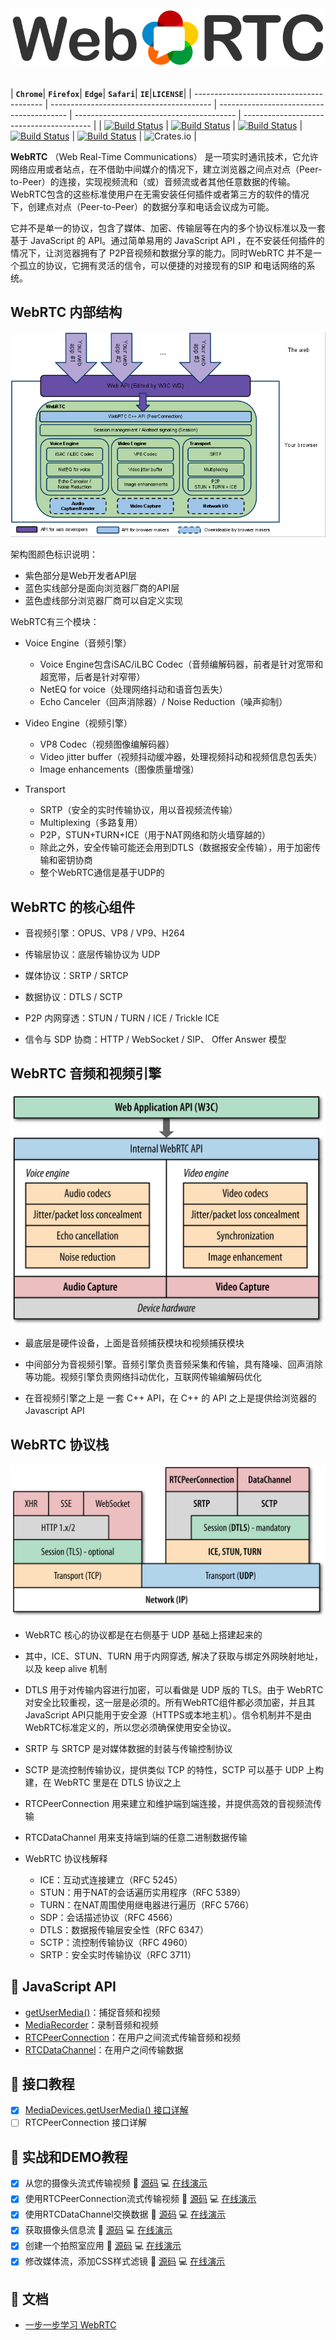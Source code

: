 <div align="center">
  <img src="/docs/images/webrtc-logo740x140.png"><br><br>
</div>

| **`Chrome`**| **`Firefox`**| **`Edge`**| **`Safari`**| **`IE`**|**`LICENSE`**|
| ---------------------------------------- | ---------------------------------------- | ---------------------------------------- | ---------------------------------------- | ---------------------------------------- |
| [![Build Status](https://ci.tensorflow.org/buildStatus/icon?job=tensorflow-master-cpu)](https://ci.tensorflow.org/job/tensorflow-master-cpu) | [![Build Status](https://ci.tensorflow.org/buildStatus/icon?job=tensorflow-master-cpu)](https://ci.tensorflow.org/job/tensorflow-master-cpu) | [![Build Status](https://ci.tensorflow.org/buildStatus/icon?job=tensorflow-master-linux-gpu)](https://ci.tensorflow.org/job/tensorflow-master-linux-gpu) | [![Build Status](https://ci.tensorflow.org/buildStatus/icon?job=tensorflow-master-cpu)](https://ci.tensorflow.org/job/tensorflow-master-cpu) | [![Build Status](https://ci.tensorflow.org/buildStatus/icon?job=tensorflow-master-win-cmake-py)](https://ci.tensorflow.org/job/tensorflow-master-win-cmake-py) | ![Crates.io](https://img.shields.io/crates/l/rustc-serialize.svg) |

**WebRTC** （Web Real-Time Communications） 是一项实时通讯技术，它允许网络应用或者站点，在不借助中间媒介的情况下，建立浏览器之间点对点（Peer-to-Peer）的连接，实现视频流和（或）音频流或者其他任意数据的传输。WebRTC包含的这些标准使用户在无需安装任何插件或者第三方的软件的情况下，创建点对点（Peer-to-Peer）的数据分享和电话会议成为可能。  

它并不是单一的协议，包含了媒体、加密、传输层等在内的多个协议标准以及一套基于 JavaScript 的 API。通过简单易用的 JavaScript API ，在不安装任何插件的情况下，让浏览器拥有了 P2P音视频和数据分享的能力。同时WebRTC 并不是一个孤立的协议，它拥有灵活的信令，可以便捷的对接现有的SIP 和电话网络的系统。   

## WebRTC 内部结构  

![demo-01](/docs/images/WebRTC内部结构.png)   

架构图颜色标识说明：  

* 紫色部分是Web开发者API层  
* 蓝色实线部分是面向浏览器厂商的API层  
* 蓝色虚线部分浏览器厂商可以自定义实现  

WebRTC有三个模块：  
* Voice Engine（音频引擎）  

  * Voice Engine包含iSAC/iLBC Codec（音频编解码器，前者是针对宽带和超宽带，后者是针对窄带）  
  * NetEQ for voice（处理网络抖动和语音包丢失）  
  * Echo Canceler（回声消除器）/ Noise Reduction（噪声抑制）  

* Video Engine（视频引擎）  
  * VP8 Codec（视频图像编解码器）  
  * Video jitter buffer（视频抖动缓冲器，处理视频抖动和视频信息包丢失）  
  * Image enhancements（图像质量增强）  
* Transport   
  * SRTP（安全的实时传输协议，用以音视频流传输）  
  * Multiplexing（多路复用）  
  * P2P，STUN+TURN+ICE（用于NAT网络和防火墙穿越的）  
  * 除此之外，安全传输可能还会用到DTLS（数据报安全传输），用于加密传输和密钥协商   
  * 整个WebRTC通信是基于UDP的  

## WebRTC 的核心组件  

* 音视频引擎：OPUS、VP8 / VP9、H264  

* 传输层协议：底层传输协议为 UDP  

* 媒体协议：SRTP / SRTCP  

* 数据协议：DTLS / SCTP  

* P2P 内网穿透：STUN / TURN / ICE / Trickle ICE  

* 信令与 SDP 协商：HTTP / WebSocket / SIP、 Offer Answer 模型  

## WebRTC 音频和视频引擎  

![demo-01](/docs/images/WebRTC音频和视频引擎.png)  

* 最底层是硬件设备，上面是音频捕获模块和视频捕获模块  

* 中间部分为音视频引擎。音频引擎负责音频采集和传输，具有降噪、回声消除等功能。视频引擎负责网络抖动优化，互联网传输编解码优化  

* 在音视频引擎之上是 一套 C++ API，在 C++ 的 API 之上是提供给浏览器的Javascript API       　　　　
## WebRTC 协议栈  

![WebRTC协议栈](/docs/images/WebRTC协议栈.png)   

* WebRTC 核心的协议都是在右侧基于 UDP 基础上搭建起来的  

* 其中，ICE、STUN、TURN 用于内网穿透, 解决了获取与绑定外网映射地址，以及 keep alive 机制  
* DTLS 用于对传输内容进行加密，可以看做是 UDP 版的 TLS。由于 WebRTC 对安全比较重视，这一层是必须的。所有WebRTC组件都必须加密，并且其JavaScript API只能用于安全源（HTTPS或本地主机）。信令机制并不是由WebRTC标准定义的，所以您必须确保使用安全协议。  

* SRTP 与 SRTCP 是对媒体数据的封装与传输控制协议  

* SCTP 是流控制传输协议，提供类似 TCP 的特性，SCTP 可以基于 UDP 上构建，在 WebRTC 里是在 DTLS 协议之上  

* RTCPeerConnection 用来建立和维护端到端连接，并提供高效的音视频流传输  

* RTCDataChannel 用来支持端到端的任意二进制数据传输  

* WebRTC 协议栈解释  
  * ICE：互动式连接建立（RFC 5245）  
  * STUN：用于NAT的会话遍历实用程序（RFC 5389）  
  * TURN：在NAT周围使用继电器进行遍历（RFC 5766）  
  * SDP：会话描述协议（RFC 4566）  
  * DTLS：数据报传输层安全性（RFC 6347）  
  * SCTP：流控制传输协议（RFC 4960）  
  * SRTP：安全实时传输协议（RFC 3711）  

## :hibiscus:  JavaScript API  

* [getUserMedia()](https://webrtc.github.io/samples/src/content/getusermedia/gum/)：捕捉音频和视频  
* [MediaRecorder](https://webrtc.github.io/samples/src/content/getusermedia/record/)：录制音频和视频  
* [RTCPeerConnection](https://webrtc.github.io/samples/src/content/peerconnection/pc1/)：在用户之间流式传输音频和视频  
* [RTCDataChannel](https://webrtc.github.io/samples/src/content/datachannel/basic/)：在用户之间传输数据  

## :tulip: 接口教程  
- [x] [MediaDevices.getUserMedia() 接口详解](/docs/webrtc_tutorial_01.md)     
- [ ] RTCPeerConnection 接口详解 

## :bouquet: 实战和DEMO教程  

- [x] 从您的摄像头流式传输视频   :memo: [源码](/docs/demo-01/index.html)  :computer: [在线演示](https://webrtc.tinywan.com/demo-01/index.html)  
- [x] 使用RTCPeerConnection流式传输视频  :memo: [源码](/docs/demo-02/index.html)  :computer: [在线演示](https://webrtc.tinywan.com/demo-02/index.html)  
- [x] 使用RTCDataChannel交换数据 :memo: [源码](/docs/demo-03/index.html)  :computer: [在线演示](https://webrtc.tinywan.com/demo-03/index.html)   
- [x] 获取摄像头信息流  :memo: [源码](/docs/tinywan-demo-01/index.html)  :computer: [在线演示](https://webrtc.tinywan.com/tinywan-demo-01/index.html)   
- [x] 创建一个拍照室应用  :memo: [源码](/docs/tinywan-demo-02/index.html)  :computer: [在线演示](https://webrtc.tinywan.com/tinywan-demo-02/index.html)  
- [x] 修改媒体流，添加CSS样式滤镜  :memo: [源码](/docs/tinywan-demo-03/index.html)  :computer: [在线演示](https://webrtc.tinywan.com/tinywan-demo-03/index.html)  

## :blue_book: 文档  

* [一步一步学习 WebRTC](https://codelabs.developers.google.com/codelabs/webrtc-web)  

